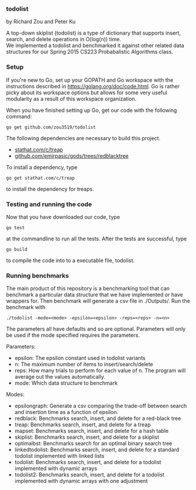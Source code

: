 ### todolist

by Richard Zou and Peter Ku

A top-down skiplist (todolist) is a type of dictionary that supports 
insert, search, and delete operations in O(log(n)) time.  
We implemented a todolist and benchmarked it against
other related data structures for our
Spring 2015
CS223 Probabalistic Algorithms class.

### Setup 

If you're new to Go, set up your GOPATH and Go workspace with
the instructions described in https://golang.org/doc/code.html.  Go
is rather picky about its workspace options but allows for some
very useful modularity as a result of this workspace organization.

When you have finished setting up Go, get our code with the following command:

    go get github.com/zou3519/todolist

The following dependencies are necessary to build this project. 
- [stathat.com/c/treap](stathat.com/c/treap)
- [github.com/emirpasic/gods/trees/redblacktree](github.com/emirpasic/gods/trees/redblacktree)

To install a dependency, type
  
    go get stathat.com/c/treap

to install the dependency for treaps.

### Testing and running the code

Now that you have downloaded our code, type 

    go test

at the commandline to run all the tests. After the tests are successful, type

    go build

to compile the code into to a executable file, todolist.  

### Running benchmarks

The main product of this repository is a benchmarking tool that
can benchmark a particular data structure that we have implemented
or have wrappers for.  Then benchmark will generate a 
csv file in ./Outputs/.  Run the benchmark with

    ./todolist -mode=<mode> -epsilon=<epsilon> -reps=<reps> -n=<n>

The parameters all have defaults and so are optional. Parameters
will only be used if the mode specified requires the parameters.

Parameters:
- epsilon: The epsilon constant used in todolist variants
- n: The maximum number of items to insert/search/delete
- reps: How many trials to perform for each value of n. The program
will average out the values automatically.
- mode: Which data structure to benchmark

Modes:
- epsilongraph: Generate a csv comparing the trade-off 
between search and insertion time as a function of epsilon.
- redblack: Benchmarks search, insert, and delete for a red-black tree
- treap: Benchmarks search, insert, and delete for a treap
- mapset: Benchmarks search, insert, and delete for a hash table
- skiplist: Benchmarks search, insert, and delete for a skiplist
- optimalbst: Benchmarks search for an optimal binary search tree
- linkedtodolist: Benchmarks search, insert, and delete for a 
standard todolist implemented with linked lists
- todolist: Benchmarks search, insert, and delete for a todolist implemented
with dynamic arrays
- todolist2: Benchmarks search, insert, and delete for a todolist implemented
with dynamic arrays with one adjustment
